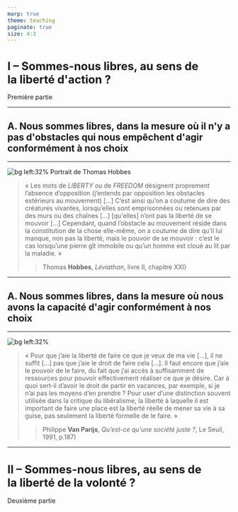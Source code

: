```yaml
---
marp: true
theme: teaching
paginate: true
size: 4:3
---
```


<!-- _class: partie -->
<style scoped>
h1{font-size:180%!important; padding-left:0; padding-right:0;}
</style>
# I – Sommes-nous libres, au sens de<br> la liberté d'action ?
Première partie


---
<!-- _class: souspartie fmmmmmm -->
## A. Nous sommes libres, dans la mesure où il n'y a pas d'obstacles qui nous empêchent d'agir conformément à nos choix

---
<!-- _class: citationC fmm -->

![bg left:32% Portrait de Thomas Hobbes](https://upload.wikimedia.org/wikipedia/commons/d/d6/Thomas_Hobbes_by_John_Michael_Wright_%282%29.jpg)

> « Les mots de _LIBERTY_ ou de _FREEDOM_ désignent proprement l’absence d’opposition (j’entends par opposition les obstacles extérieurs au mouvement) […] C’est ainsi qu’on a coutume de dire des créatures vivantes, lorsqu’elles sont emprisonnées ou retenues par des murs ou des chaînes […] [qu'elles] n’ont pas la liberté de se mouvoir […] Cependant, quand l’obstacle au mouvement réside dans la constitution de la chose elle-même, on a coutume de dire qu’il lui manque, non pas la liberté, mais le pouvoir de se mouvoir : c’est le cas lorsqu’une pierre gît immobile ou qu’un homme est cloué au lit par la maladie. »
>> Thomas **Hobbes**, _Léviathan_, livre II, chapitre XXI)

<!-- Questions intéressantes :
- statut des autres : obstacles ou condition ?
- statut des lois : obstacles ou condition ?
- élargissent des obstacles aux interférences négatives
- focalisation seulement sur les obstacles mis en place par des êtres humains (interférences) ?
- prise en compte des obstacles intérieurs => B. 
 -->

---
<!-- _class: souspartie fmmmmmm -->
## A. Nous sommes libres, dans la mesure où nous avons la capacité d'agir conformément à nos choix

---
<!-- _class: citationC fmm -->

![bg left:32%](https://upload.wikimedia.org/wikipedia/commons/thumb/6/6c/Philippe_Van_Parijs_Library_2.jpg/1920px-Philippe_Van_Parijs_Library_2.jpg)

> « Pour que j’aie la liberté de faire ce que je veux de ma vie […], il ne suffit […] pas que j’aie le droit de faire cela […]. Il faut encore que j’aie le pouvoir de le faire, du fait que j’ai accès à suffisamment de ressources pour pouvoir effectivement réaliser ce que je désire. Car à quoi sert-il d’avoir le droit de partir en vacances, par exemple, si je n’ai pas les moyens d’en prendre ? Pour user d’une distinction souvent utilisée dans la critique du libéralisme, la liberté à laquelle il est important de faire une place est la liberté réelle de mener sa vie à sa guise, pas seulement la liberté formelle de le faire. »
>> Philippe **Van Parijs**, _Qu’est-ce qu’une société juste ?_, Le Seuil, 1991, p.187)

<!-- 
Mobilité des élèves en campagne
-->

---
<!-- _class: partie -->
<style scoped>
h1{font-size:180%!important; padding-left:0; padding-right:0;}
</style>
# II – Sommes-nous libres, au sens de<br> la liberté de la volonté ?
Deuxième partie